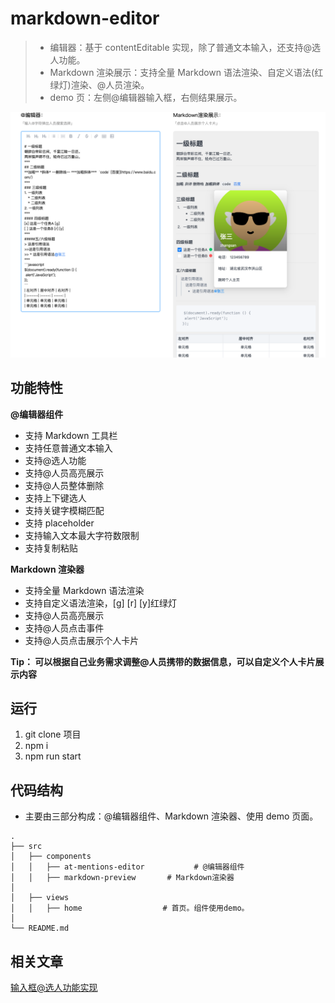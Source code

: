 # markdown-editor

> - 编辑器：基于 contentEditable 实现，除了普通文本输入，还支持@选人功能。
> - Markdown 渲染展示：支持全量 Markdown 语法渲染、自定义语法(红绿灯)渲染、@人员渲染。
> - demo 页：左侧@编辑器输入框，右侧结果展示。

![](./demo/demo-1.png)

## 功能特性

**@编辑器组件**

- 支持 Markdown 工具栏
- 支持任意普通文本输入
- 支持@选人功能
- 支持@人员高亮展示
- 支持@人员整体删除
- 支持上下键选人
- 支持关键字模糊匹配
- 支持 placeholder
- 支持输入文本最大字符数限制
- 支持复制粘贴

**Markdown 渲染器**

- 支持全量 Markdown 语法渲染
- 支持自定义语法渲染，[g] [r] [y]红绿灯
- 支持@人员高亮展示
- 支持@人员点击事件
- 支持@人员点击展示个人卡片

**Tip： 可以根据自己业务需求调整@人员携带的数据信息，可以自定义个人卡片展示内容**

## 运行

1. git clone 项目
2. npm i
3. npm run start

## 代码结构

- 主要由三部分构成：@编辑器组件、Markdown 渲染器、使用 demo 页面。

```tree
.
├── src
│   ├── components
│   │   ├── at-mentions-editor           # @编辑器组件
│   │   ├── markdown-preview       # Markdown渲染器
│
│   ├── views
│   │   ├── home                  # 首页。组件使用demo。
│
└── README.md
```

## 相关文章

[输入框@选人功能实现](https://blog.csdn.net/qq_34484722/article/details/125649995)
